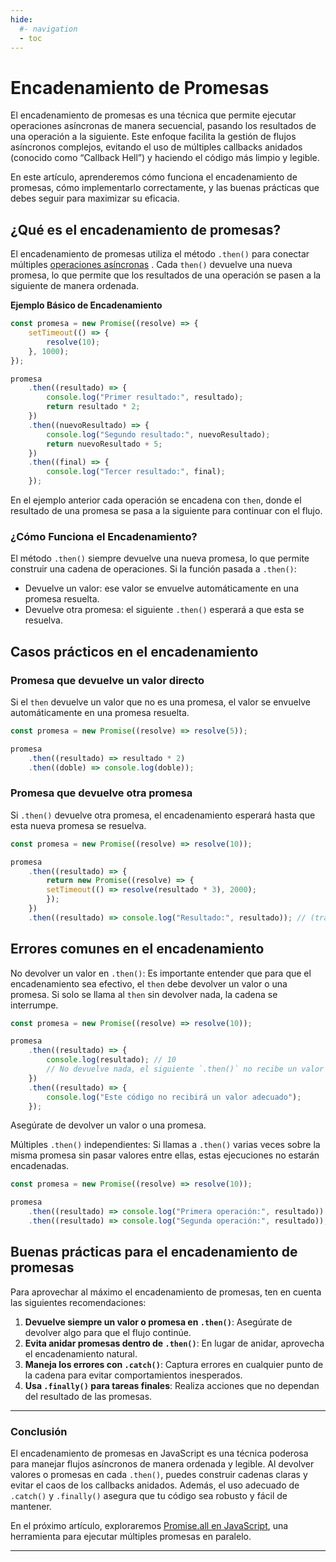 ```yaml
---
hide:
  #- navigation
  - toc
---
```


<link rel="stylesheet" href="../../assets/stylesheets/javascript.css">

# **Encadenamiento de Promesas**

El encadenamiento de promesas es una técnica que permite ejecutar operaciones asíncronas de manera secuencial, pasando los resultados de una operación a la siguiente. Este enfoque facilita la gestión de flujos asíncronos complejos, evitando el uso de múltiples callbacks anidados (conocido como “Callback Hell”) y haciendo el código más limpio y legible.

En este artículo, aprenderemos cómo funciona el encadenamiento de promesas, cómo implementarlo correctamente, y las buenas prácticas que debes seguir para maximizar su eficacia.

## **¿Qué es el encadenamiento de promesas?**

El encadenamiento de promesas utiliza el método `.then()` para conectar múltiples [operaciones asíncronas](../programacion-asincrona/) . Cada `then()` devuelve una nueva promesa, lo que permite que los resultados de una operación se pasen a la siguiente de manera ordenada.

**Ejemplo Básico de Encadenamiento**

```js linenums="1" title="javascript"
const promesa = new Promise((resolve) => {
    setTimeout(() => {
        resolve(10);
    }, 1000);
});

promesa
    .then((resultado) => {
        console.log("Primer resultado:", resultado);
        return resultado * 2;
    })
    .then((nuevoResultado) => {
        console.log("Segundo resultado:", nuevoResultado);
        return nuevoResultado + 5;
    })
    .then((final) => {
        console.log("Tercer resultado:", final);
    });
```

En el ejemplo anterior cada operación se encadena con `then`, donde el resultado de una promesa se pasa a la siguiente para continuar con el flujo.

### **¿Cómo Funciona el Encadenamiento?**

El método `.then()` siempre devuelve una nueva promesa, lo que permite construir una cadena de operaciones. Si la función pasada a `.then()`:

  - Devuelve un valor: ese valor se envuelve automáticamente en una promesa resuelta.
  - Devuelve otra promesa: el siguiente `.then()` esperará a que esta se resuelva.

## **Casos prácticos en el encadenamiento**

### **Promesa que devuelve un valor directo**

Si el `then` devuelve un valor que no es una promesa, el valor se envuelve automáticamente en una promesa resuelta.

```js linenums="1" title="javascript"
const promesa = new Promise((resolve) => resolve(5));

promesa
    .then((resultado) => resultado * 2)
    .then((doble) => console.log(doble));
```

### **Promesa que devuelve otra promesa**

Si `.then()` devuelve otra promesa, el encadenamiento esperará hasta que esta nueva promesa se resuelva.

```js linenums="1" title="javascript"
const promesa = new Promise((resolve) => resolve(10));

promesa
    .then((resultado) => {
        return new Promise((resolve) => {
        setTimeout(() => resolve(resultado * 3), 2000);
        });
    })
    .then((resultado) => console.log("Resultado:", resultado)); // (tras 2 segundos)
```

## **Errores comunes en el encadenamiento**

No devolver un valor en `.then()`: Es importante entender que para que el encadenamiento sea efectivo, el `then` debe devolver un valor o una promesa. Si solo se llama al `then` sin devolver nada, la cadena se interrumpe.

```js linenums="1" title="javascript"
const promesa = new Promise((resolve) => resolve(10));

promesa
    .then((resultado) => {
        console.log(resultado); // 10
        // No devuelve nada, el siguiente `.then()` no recibe un valor
    })
    .then((resultado) => {
        console.log("Este código no recibirá un valor adecuado");
    });
```

Asegúrate de devolver un valor o una promesa.

Múltiples `.then()` independientes: Si llamas a `.then()` varias veces sobre la misma promesa sin pasar valores entre ellas, estas ejecuciones no estarán encadenadas.

```js linenums="1" title="javascript"
const promesa = new Promise((resolve) => resolve(10));

promesa
    .then((resultado) => console.log("Primera operación:", resultado)) // Primera operación: 10
    .then((resultado) => console.log("Segunda operación:", resultado)); // Segunda operación: undefined
```

## **Buenas prácticas para el encadenamiento de promesas**

Para aprovechar al máximo el encadenamiento de promesas, ten en cuenta las siguientes recomendaciones:

  1. **Devuelve siempre un valor o promesa en `.then()`**: Asegúrate de devolver algo para que el flujo continúe.
  2. **Evita anidar promesas dentro de `.then()`**: En lugar de anidar, aprovecha el encadenamiento natural.
  3. **Maneja los errores con `.catch()`**: Captura errores en cualquier punto de la cadena para evitar comportamientos inesperados.
  4. **Usa `.finally()` para tareas finales**: Realiza acciones que no dependan del resultado de las promesas.

***

### **Conclusión**

El encadenamiento de promesas en JavaScript es una técnica poderosa para manejar flujos asíncronos de manera ordenada y legible. Al devolver valores o promesas en cada `.then()`, puedes construir cadenas claras y evitar el caos de los callbacks anidados. Además, el uso adecuado de `.catch()` y `.finally()` asegura que tu código sea robusto y fácil de mantener.

En el próximo artículo, exploraremos [Promise.all en JavaScript](../metodo-promise-all/), una herramienta para ejecutar múltiples promesas en paralelo.

***

<br>
